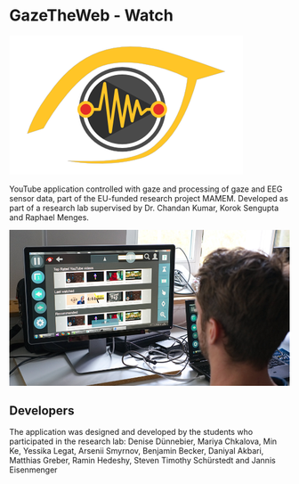 # GazeTheWeb - Watch

![Logo](media/Logo.png)

YouTube application controlled with gaze and processing of gaze and EEG sensor data, part of the EU-funded research project MAMEM. Developed as part of a research lab supervised by Dr. Chandan Kumar, Korok Sengupta and Raphael Menges.

![Logo](media/Photo.png)

## Developers
The application was designed and developed by the students who participated in the research lab:
Denise Dünnebier, Mariya Chkalova, Min Ke, Yessika Legat, Arsenii Smyrnov, Benjamin Becker, Daniyal Akbari, Matthias Greber, Ramin Hedeshy, Steven Timothy Schürstedt and Jannis Eisenmenger